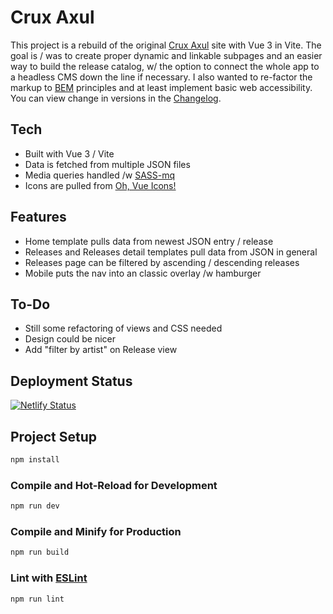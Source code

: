 # Crux Axul

This project is a rebuild of the original [Crux Axul](https://github.com/videothrone/crux-axul) site with Vue 3 in Vite. The goal is / was to create proper dynamic and linkable subpages and an easier way to build the release catalog, w/ the option to connect the whole app to a headless CMS down the line if necessary. I also wanted to re-factor the markup to [BEM](https://getbem.com/) principles and at least implement basic web accessibility. You can view change in versions in the <a href="CHANGELOG.md">Changelog</a>.

## Tech

-  Built with Vue 3 / Vite
-  Data is fetched from multiple JSON files
-  Media queries handled /w [SASS-mq](https://www.npmjs.com/package/sass-mq)
-  Icons are pulled from [Oh, Vue Icons!](https://oh-vue-icons.js.org/)

## Features

- Home template pulls data from newest JSON entry / release
- Releases and Releases detail templates pull data from JSON in general
- Releases page can be filtered by ascending / descending releases
- Mobile puts the nav into an classic overlay /w hamburger

## To-Do

- Still some refactoring of views and CSS needed
- Design could be nicer
- Add "filter by artist" on Release view

## Deployment Status
[![Netlify Status](https://api.netlify.com/api/v1/badges/7a9099ab-7405-4a4b-9158-9fd381b5df26/deploy-status)](https://app.netlify.com/sites/admiring-einstein-59e50c/deploys)

## Project Setup

```sh
npm install
```

### Compile and Hot-Reload for Development

```sh
npm run dev
```

### Compile and Minify for Production

```sh
npm run build
```

### Lint with [ESLint](https://eslint.org/)

```sh
npm run lint
```
